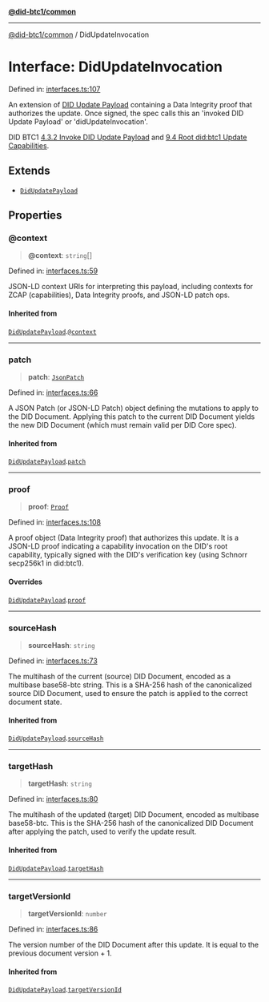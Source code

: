[**@did-btc1/common**](../README.md)

***

[@did-btc1/common](../globals.md) / DidUpdateInvocation

# Interface: DidUpdateInvocation

Defined in: [interfaces.ts:107](https://github.com/dcdpr/did-btc1-js/blob/4ab6f9915d95beed9bc633644c9db1539395f512/packages/common/src/interfaces.ts#L107)

An extension of [DID Update Payload](DidUpdatePayload.md) containing a
Data Integrity proof that authorizes the update. Once signed, the spec calls
this an 'invoked DID Update Payload' or 'didUpdateInvocation'.

DID BTC1
[4.3.2 Invoke DID Update Payload](https://dcdpr.github.io/did-btc1/#invoke-did-update-payload)
and
[9.4 Root did:btc1 Update Capabilities](https://dcdpr.github.io/did-btc1/#root-didbtc1-update-capabilities).

## Extends

- [`DidUpdatePayload`](DidUpdatePayload.md)

## Properties

### @context

> **@context**: `string`[]

Defined in: [interfaces.ts:59](https://github.com/dcdpr/did-btc1-js/blob/4ab6f9915d95beed9bc633644c9db1539395f512/packages/common/src/interfaces.ts#L59)

JSON-LD context URIs for interpreting this payload, including contexts
for ZCAP (capabilities), Data Integrity proofs, and JSON-LD patch ops.

#### Inherited from

[`DidUpdatePayload`](DidUpdatePayload.md).[`@context`](DidUpdatePayload.md#context)

***

### patch

> **patch**: [`JsonPatch`](../type-aliases/JsonPatch.md)

Defined in: [interfaces.ts:66](https://github.com/dcdpr/did-btc1-js/blob/4ab6f9915d95beed9bc633644c9db1539395f512/packages/common/src/interfaces.ts#L66)

A JSON Patch (or JSON-LD Patch) object defining the mutations to apply to
the DID Document. Applying this patch to the current DID Document yields
the new DID Document (which must remain valid per DID Core spec).

#### Inherited from

[`DidUpdatePayload`](DidUpdatePayload.md).[`patch`](DidUpdatePayload.md#patch)

***

### proof

> **proof**: [`Proof`](Proof.md)

Defined in: [interfaces.ts:108](https://github.com/dcdpr/did-btc1-js/blob/4ab6f9915d95beed9bc633644c9db1539395f512/packages/common/src/interfaces.ts#L108)

A proof object (Data Integrity proof) that authorizes this update.
It is a JSON-LD proof indicating a capability invocation on the DID's
root capability, typically signed with the DID's verification key (using
Schnorr secp256k1 in did:btc1).

#### Overrides

[`DidUpdatePayload`](DidUpdatePayload.md).[`proof`](DidUpdatePayload.md#proof)

***

### sourceHash

> **sourceHash**: `string`

Defined in: [interfaces.ts:73](https://github.com/dcdpr/did-btc1-js/blob/4ab6f9915d95beed9bc633644c9db1539395f512/packages/common/src/interfaces.ts#L73)

The multihash of the current (source) DID Document, encoded as a multibase
base58-btc string. This is a SHA-256 hash of the canonicalized source DID
Document, used to ensure the patch is applied to the correct document state.

#### Inherited from

[`DidUpdatePayload`](DidUpdatePayload.md).[`sourceHash`](DidUpdatePayload.md#sourcehash)

***

### targetHash

> **targetHash**: `string`

Defined in: [interfaces.ts:80](https://github.com/dcdpr/did-btc1-js/blob/4ab6f9915d95beed9bc633644c9db1539395f512/packages/common/src/interfaces.ts#L80)

The multihash of the updated (target) DID Document, encoded as multibase
base58-btc. This is the SHA-256 hash of the canonicalized
DID Document after applying the patch, used to verify the update result.

#### Inherited from

[`DidUpdatePayload`](DidUpdatePayload.md).[`targetHash`](DidUpdatePayload.md#targethash)

***

### targetVersionId

> **targetVersionId**: `number`

Defined in: [interfaces.ts:86](https://github.com/dcdpr/did-btc1-js/blob/4ab6f9915d95beed9bc633644c9db1539395f512/packages/common/src/interfaces.ts#L86)

The version number of the DID Document after this update.
It is equal to the previous document version + 1.

#### Inherited from

[`DidUpdatePayload`](DidUpdatePayload.md).[`targetVersionId`](DidUpdatePayload.md#targetversionid)
